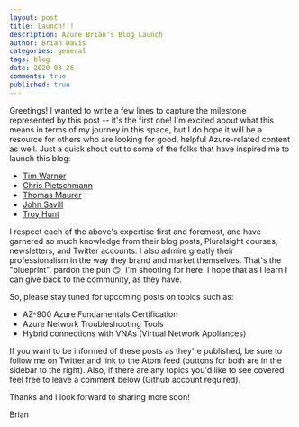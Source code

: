 ```yaml
---
layout: post
title: Launch!!!
description: Azure Brian's Blog Launch
author: Brian Davis
categories: general
tags: blog
date: 2020-03-26
comments: true
published: true
---
```


Greetings!  I wanted to write a few lines to capture the milestone represented by this post -- it's the first one!  I'm excited about what this means in terms of my journey in this space, but I do hope it will be a resource for others who are looking for good, helpful Azure-related content as well.  Just a quick shout out to some of the folks that have inspired me to launch this blog:

- [Tim Warner](https://techtrainertim.com)
- [Chris Pietschmann](https://build5nines.com)
- [Thomas Maurer](https://www.thomasmaurer.ch)
- [John Savill](https://savilltech.com)
- [Troy Hunt](https://www.troyhunt.com)

I respect each of the above's expertise first and foremost, and have garnered so much knowledge from their blog posts, Pluralsight courses, newsletters, and Twitter accounts.  I also admire greatly their professionalism in the way they brand and market themselves.  That's the "blueprint", pardon the pun :smirk:, I'm shooting for here.  I hope that as I learn I can give back to the community, as they have.

So, please stay tuned for upcoming posts on topics such as:

- AZ-900 Azure Fundamentals Certification
- Azure Network Troubleshooting Tools
- Hybrid connections with VNAs (Virtual Network Appliances)

If you want to be informed of these posts as they're published, be sure to follow me on Twitter and link to the Atom feed (buttons for both are in the sidebar to the right).  Also, if there are any topics you'd like to see covered, feel free to leave a comment below (Github account required).

Thanks and I look forward to sharing more soon!

Brian
